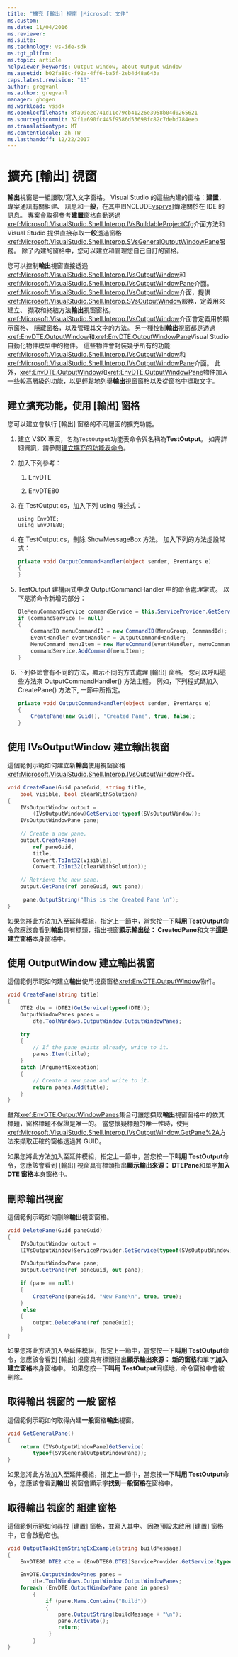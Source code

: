 ```yaml
---
title: "擴充 [輸出] 視窗 |Microsoft 文件"
ms.custom: 
ms.date: 11/04/2016
ms.reviewer: 
ms.suite: 
ms.technology: vs-ide-sdk
ms.tgt_pltfrm: 
ms.topic: article
helpviewer_keywords: Output window, about Output window
ms.assetid: b02fa88c-f92a-4ff6-ba5f-2eb4d48a643a
caps.latest.revision: "13"
author: gregvanl
ms.author: gregvanl
manager: ghogen
ms.workload: vssdk
ms.openlocfilehash: 8fa99e2c741d11c79cb41226e3958b04d0265621
ms.sourcegitcommit: 32f1a690fc445f9586d53698fc82c7debd784eeb
ms.translationtype: MT
ms.contentlocale: zh-TW
ms.lasthandoff: 12/22/2017
---
```

# <a name="extending-the-output-window"></a>擴充 [輸出] 視窗
**輸出**視窗是一組讀取/寫入文字窗格。 Visual Studio 的這些內建的窗格：**建置**，專案通訊有關組建、 訊息和**一般**，在其中[!INCLUDE[vsprvs](../code-quality/includes/vsprvs_md.md)]傳達關於在 IDE 的訊息。 專案會取得參考**建置**窗格自動透過<xref:Microsoft.VisualStudio.Shell.Interop.IVsBuildableProjectCfg>介面方法和 Visual Studio 提供直接存取**一般**透過窗格<xref:Microsoft.VisualStudio.Shell.Interop.SVsGeneralOutputWindowPane>服務。 除了內建的窗格中，您可以建立和管理您自己自訂的窗格。  
  
 您可以控制**輸出**視窗直接透過<xref:Microsoft.VisualStudio.Shell.Interop.IVsOutputWindow>和<xref:Microsoft.VisualStudio.Shell.Interop.IVsOutputWindowPane>介面。 <xref:Microsoft.VisualStudio.Shell.Interop.IVsOutputWindow>介面，提供<xref:Microsoft.VisualStudio.Shell.Interop.SVsOutputWindow>服務，定義用來建立、 擷取和終結方法**輸出**視窗窗格。 <xref:Microsoft.VisualStudio.Shell.Interop.IVsOutputWindow>介面會定義用於顯示窗格、 隱藏窗格，以及管理其文字的方法。 另一種控制**輸出**視窗都是透過<xref:EnvDTE.OutputWindow>和<xref:EnvDTE.OutputWindowPane>Visual Studio 自動化物件模型中的物件。 這些物件會封裝幾乎所有的功能<xref:Microsoft.VisualStudio.Shell.Interop.IVsOutputWindow>和<xref:Microsoft.VisualStudio.Shell.Interop.IVsOutputWindowPane>介面。 此外，<xref:EnvDTE.OutputWindow>和<xref:EnvDTE.OutputWindowPane>物件加入一些較高層級的功能，以更輕鬆地列舉**輸出**視窗窗格以及從窗格中擷取文字。  
  
## <a name="creating-an-extension-that-uses-the-output-pane"></a>建立擴充功能，使用 [輸出] 窗格  
 您可以建立會執行 [輸出] 窗格的不同層面的擴充功能。  
  
1.  建立 VSIX 專案，名為`TestOutput`功能表命令與名稱為**TestOutput**。 如需詳細資訊，請參閱[建立擴充的功能表命令](../extensibility/creating-an-extension-with-a-menu-command.md)。  
  
2.  加入下列參考：  
  
    1.  EnvDTE  
  
    2.  EnvDTE80  
  
3.  在 TestOutput.cs，加入下列 using 陳述式：  
  
    ```f#  
    using EnvDTE;  
    using EnvDTE80;  
    ```  
  
4.  在 TestOutput.cs，刪除 ShowMessageBox 方法。 加入下列的方法虛設常式：  
  
    ```csharp  
    private void OutputCommandHandler(object sender, EventArgs e)  
    {  
    }  
    ```  
  
5.  TestOutput 建構函式中改 OutputCommandHandler 中的命令處理常式。 以下是將命令新增的部分：  
  
    ```csharp  
    OleMenuCommandService commandService = this.ServiceProvider.GetService(typeof(IMenuCommandService)) as OleMenuCommandService;  
    if (commandService != null)  
    {  
        CommandID menuCommandID = new CommandID(MenuGroup, CommandId);  
        EventHandler eventHandler = OutputCommandHandler;  
        MenuCommand menuItem = new MenuCommand(eventHandler, menuCommandID);  
        commandService.AddCommand(menuItem);  
    }  
    ```  
  
6.  下列各節會有不同的方法，顯示不同的方式處理 [輸出] 窗格。 您可以呼叫這些方法來 OutputCommandHandler() 方法主體。 例如，下列程式碼加入 CreatePane() 方法下, 一節中所指定。  
  
    ```csharp  
    private void OutputCommandHandler(object sender, EventArgs e)  
    {  
        CreatePane(new Guid(), "Created Pane", true, false);  
    }  
    ```  
  
## <a name="creating-an-output-window-with-ivsoutputwindow"></a>使用 IVsOutputWindow 建立輸出視窗  
 這個範例示範如何建立新**輸出**使用視窗窗格<xref:Microsoft.VisualStudio.Shell.Interop.IVsOutputWindow>介面。  
  
```csharp  
void CreatePane(Guid paneGuid, string title,   
    bool visible, bool clearWithSolution)  
{  
    IVsOutputWindow output =   
        (IVsOutputWindow)GetService(typeof(SVsOutputWindow));  
    IVsOutputWindowPane pane;  
  
    // Create a new pane.  
    output.CreatePane(  
        ref paneGuid,   
        title,   
        Convert.ToInt32(visible),   
        Convert.ToInt32(clearWithSolution));  
  
    // Retrieve the new pane.  
    output.GetPane(ref paneGuid, out pane);  
  
     pane.OutputString("This is the Created Pane \n");  
}  
```  
  
 如果您將此方法加入至延伸模組，指定上一節中，當您按一下**叫用 TestOutput**命令您應該會看到**輸出**具有標頭，指出視窗**顯示輸出從： CreatedPane**和文字**這是建立窗格**本身窗格中。  
  
## <a name="creating-an-output-window-with-outputwindow"></a>使用 OutputWindow 建立輸出視窗  
 這個範例示範如何建立**輸出**使用視窗窗格<xref:EnvDTE.OutputWindow>物件。  
  
```csharp  
void CreatePane(string title)  
{  
    DTE2 dte = (DTE2)GetService(typeof(DTE));  
    OutputWindowPanes panes =  
        dte.ToolWindows.OutputWindow.OutputWindowPanes;  
  
    try  
    {  
        // If the pane exists already, write to it.  
        panes.Item(title);  
    }  
    catch (ArgumentException)  
    {  
        // Create a new pane and write to it.  
        return panes.Add(title);  
    }  
}  
```  
  
 雖然<xref:EnvDTE.OutputWindowPanes>集合可讓您擷取**輸出**視窗窗格中的依其標題，窗格標題不保證是唯一的。 當您懷疑標題的唯一性時，使用<xref:Microsoft.VisualStudio.Shell.Interop.IVsOutputWindow.GetPane%2A>方法來擷取正確的窗格透過其 GUID。  
  
 如果您將此方法加入至延伸模組，指定上一節中，當您按一下**叫用 TestOutput**命令，您應該會看到 [輸出] 視窗具有標頭指出**顯示輸出來源： DTEPane**和單字**加入 DTE 窗格**本身窗格中。  
  
## <a name="deleting-an-output-window"></a>刪除輸出視窗  
 這個範例示範如何刪除**輸出**視窗窗格。  
  
```csharp  
void DeletePane(Guid paneGuid)  
{  
    IVsOutputWindow output =  
    (IVsOutputWindow)ServiceProvider.GetService(typeof(SVsOutputWindow));  
  
    IVsOutputWindowPane pane;  
    output.GetPane(ref paneGuid, out pane);  
  
    if (pane == null)  
    {  
        CreatePane(paneGuid, "New Pane\n", true, true);  
    }  
     else  
    {  
        output.DeletePane(ref paneGuid);  
    }  
}  
```  
  
 如果您將此方法加入至延伸模組，指定上一節中，當您按一下**叫用 TestOutput**命令，您應該會看到 [輸出] 視窗具有標頭指出**顯示輸出來源： 新的窗格**和單字**加入建立窗格**本身窗格中。 如果您按一下**叫用 TestOutput**同樣地，命令窗格中會被刪除。  
  
## <a name="getting-the-general-pane-of-the-output-window"></a>取得輸出 視窗的 一般 窗格  
 這個範例示範如何取得內建**一般**窗格**輸出**視窗。  
  
```csharp  
void GetGeneralPane()  
{  
    return (IVsOutputWindowPane)GetService(  
        typeof(SVsGeneralOutputWindowPane));  
}  
```  
  
 如果您將此方法加入至延伸模組，指定上一節中，當您按一下**叫用 TestOutput**命令，您應該會看到**輸出** 視窗會顯示字**找到一般窗格**在窗格中。  
  
## <a name="getting-the-build-pane-of-the-output-window"></a>取得輸出 視窗的 組建 窗格  
 這個範例示範如何尋找 [建置] 窗格，並寫入其中。 因為預設未啟用 [建置] 窗格中，它會啟動它也。  
  
```csharp  
void OutputTaskItemStringExExample(string buildMessage)  
{  
    EnvDTE80.DTE2 dte = (EnvDTE80.DTE2)ServiceProvider.GetService(typeof(EnvDTE.DTE));  
  
    EnvDTE.OutputWindowPanes panes =  
        dte.ToolWindows.OutputWindow.OutputWindowPanes;  
    foreach (EnvDTE.OutputWindowPane pane in panes)  
        {  
            if (pane.Name.Contains("Build"))  
            {  
                pane.OutputString(buildMessage + "\n");  
                pane.Activate();  
                return;  
             }  
        }  
}  
```
